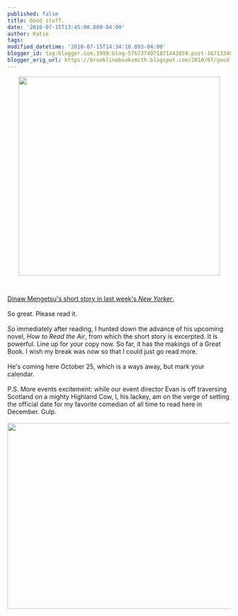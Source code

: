 ```yaml
---
published: false
title: Good stuff.
date: '2010-07-15T13:45:00.009-04:00'
author: Katie
tags: 
modified_datetime: '2010-07-15T14:34:18.093-04:00'
blogger_id: tag:blogger.com,1999:blog-5767374071871443859.post-1671334815452939837
blogger_orig_url: https://brooklinebooksmith.blogspot.com/2010/07/good-stuff.html
---
```


<a href="https://www.ogina.org/issue4/images/Dinaw%20Mengestu.jpg"><img style="display:block; margin:0px auto 10px; text-align:center;cursor:pointer; cursor:hand;width: 455px; height: 449px;" src="https://www.ogina.org/issue4/images/Dinaw%20Mengestu.jpg" border="0" alt="" /></a><br /><br /><a href="https://www.newyorker.com/fiction/features/2010/07/12/100712fi_fiction_mengestu">Dinaw Mengetsu's short story in last week's <em>New Yorker</em>.</a><br /><br />So great. Please read it.<br /><br />So immediately after reading, I hunted down the advance of his upcoming novel, <em>How to Read the Air</em>, from which the short story is excerpted. It is powerful. Line up for your copy now. So far, it has the makings of a Great Book. I wish my break was now so that I could just go read more.<br /><br />He's coming here October 25, which is a ways away, but mark your calendar.<br /><br />P.S. More events excitement: while our event director Evan is off traversing Scotland on a mighty Highland Cow, I, his lackey, am on the verge of setting the official date for my favorite comedian of all time to read here in December. Gulp.<br /><br /><a href="https://homepages.ihug.co.nz/~chicnmo/islay/backgrounds/Highland%20cow%20small.jpg"><img style="display:block; margin:0px auto 10px; text-align:center;cursor:pointer; cursor:hand;width: 560px; height: 420;" src="https://homepages.ihug.co.nz/~chicnmo/islay/backgrounds/Highland%20cow%20small.jpg" border="0" alt="" /></a>